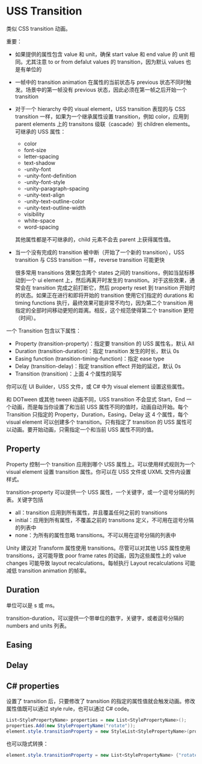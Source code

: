 # USS Transition

类似 CSS transition 动画。

重要：

- 如果提供的属性包含 value 和 unit，确保 start value 和 end value 的 unit 相同。尤其注意 to or from defalut values 的 transition，因为默认 values 也是有单位的
- 一帧中的 transition animation 在属性的当前状态与 previous 状态不同时触发。场景中的第一帧没有 previous 状态，因此必须在第一帧之后开始一个 transition
- 对于一个 hierarchy 中的 visual element，USS transition 表现的与 CSS transition 一样，如果为一个继承属性设置 transition，例如 color，应用到 parent elements 上的 transitons 级联（cascade）到 children elements。可继承的 USS 属性：

  - color
  - font-size
  - letter-spacing
  - text-shadow
  - -unity-font
  - -unity-font-definition
  - -unity-font-style
  - -unity-paragraph-spacing
  - -unity-text-align
  - -unity-text-outline-color
  - -unity-text-outline-width
  - visibility
  - white-space
  - word-spacing

  其他属性都是不可继承的，child 元素不会去 parent 上获得属性值。

- 当一个没有完成的 transition 被中断（开始了一个新的 transition），USS transition 与 CSS transition 一样，reverse transition 可能更快
  
  很多常用 transitions 效果包含两个 states 之间的 transitions，例如当鼠标移动到一个 ui element 上，然后再离开时发生的 transition。对于这些效果，通常会在 transition 完成之前打断它，然后 property reset 到 transition 开始时的状态。如果正在进行和即将开始的 transition 使用它们指定的 durations 和 timing functions 执行，最终效果可能非常不均匀，因为第二个 transition 用指定的全部时间移动更短的距离。相反，这个规范使得第二个 transition 更短（时间）。

一个 Transition 包含以下属性：

- Property (transition-property)：指定要 transition 的 USS 属性名，默认 All
- Duration (transition-duration)：指定 transition 发生的时长，默认 0s
- Easing function (transition-timing-function)：指定 ease type
- Delay (transition-delay)：指定 transition effect 开始的延迟，默认 0s
- Transition (transition)：上面 4 个属性的简写

你可以在 UI Builder，USS 文件，或 C# 中为 visual element 设置这些属性。

和 DOTween 或其他 tween 动画不同，USS transition 不会显式 Start，End 一个动画，而是每当你设置了和当前 USS 属性不同的值时，动画自动开始。每个 Transition 只指定的 Property，Duration，Easing，Delay 这 4 个属性，每个 visual element 可以创建多个 transition。只有指定了 transition 的 USS 属性可以动画。要开始动画，只需指定一个和当前 USS 属性不同的值。

## Property

Property 控制一个 transition 应用到哪个 USS 属性上。可以使用样式规则为一个 visual element 设置 transition 属性。你可以在 USS 文件或 UXML 文件内设置样式。

transition-property 可以提供一个 USS 属性，一个关键字，或一个逗号分隔的列表。关键字包括

- all：transition 应用到所有属性，并且覆盖任何之前的 transitions
- initial：应用到所有属性，不覆盖之前的 transitions 定义，不可用在逗号分隔的列表中
- none：为所有的属性忽略 transitions。不可以用在逗号分隔的列表中

Unity 建议对 Transform 属性使用 transitions。尽管可以对其他 USS 属性使用 transitions，这可能导致 poor frame rates 的动画，因为这些属性上的 value changes 可能导致 layout recalculations。每帧执行 Layout recalculations 可能减低 transition animation 的帧率。

## Duration

单位可以是 s 或 ms。

transition-duration，可以提供一个带单位的数字，关键字，或者逗号分隔的 numbers and units 列表。

## Easing

## Delay

## C# properties

设置了 transition 后，只要修改了 transition 的指定的属性值就会触发动画。修改属性值既可以通过 style rule，也可以通过 C# code。

```c#
List<StylePropertyName> properties = new List<StylePropertyName>();
properties.Add(new StylePropertyName("rotate"));
element.style.transitionProperty = new StyleList<StylePropertyName>(properties);
```

也可以隐式转换：

```c#
element.style.transitionProperty = new List<StylePropertyName> {"rotate"}
```